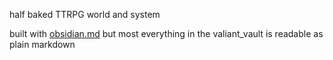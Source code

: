 half baked TTRPG world and system

built with [obsidian.md](https://obsidian.md/) but most everything in the valiant_vault is readable as plain markdown 
